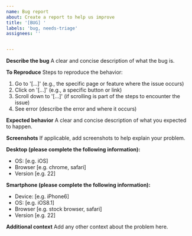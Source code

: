 ```yaml
---
name: Bug report
about: Create a report to help us improve
title: '[BUG] '
labels: 'bug, needs-triage'
assignees: ''


---
```


**Describe the bug**
A clear and concise description of what the bug is.

**To Reproduce**
Steps to reproduce the behavior:

1. Go to '[...]' (e.g., the specific page or feature where the issue occurs)
2. Click on '[...]' (e.g., a specific button or link)
3. Scroll down to '[...]' (if scrolling is part of the steps to encounter the issue)
4. See error (describe the error and where it occurs)

**Expected behavior**
A clear and concise description of what you expected to happen.

**Screenshots**
If applicable, add screenshots to help explain your problem.

**Desktop (please complete the following information):**
 - OS: [e.g. iOS]
 - Browser [e.g. chrome, safari]
 - Version [e.g. 22]

**Smartphone (please complete the following information):**
 - Device: [e.g. iPhone6]
 - OS: [e.g. iOS8.1]
 - Browser [e.g. stock browser, safari]
 - Version [e.g. 22]

**Additional context**
Add any other context about the problem here.
